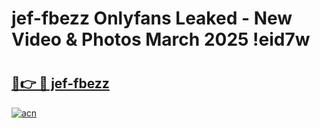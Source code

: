 # jef-fbezz Onlyfans Leaked - New Video & Photos March 2025 !eid7w

# <h2><a href="https://40xhtq.iuczelnia.edu.pl?title=jef-fbezz&ref=eid7w">🔗👉 🔴 jef-fbezz</a></h2>

[![acn](https://github.com/user-attachments/assets/0f9c940e-d8b0-45ae-aac7-cd30a18b3e1c)](https://40xhtq.iuczelnia.edu.pl?title=jef-fbezz&ref=eid7w)

